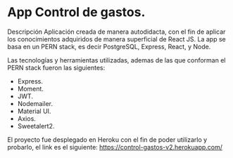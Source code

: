 # App Control de gastos.
Descripción
Aplicación creada de manera autodidacta, con el fin de aplicar los conocimientos adquiridos de manera superficial de React JS. La app se basa en un PERN stack, es decir PostgreSQL, Express, React, y Node.

Las tecnologías y herramientas utilizadas, ademas de las que conforman el PERN stack fueron las siguientes:
- Express.
- Moment.
- JWT.
- Nodemailer.
- Material UI.
- Axios.
- Sweetalert2.

El proyecto fue desplegado en Heroku con el fin de poder utilizarlo y probarlo, el link es el siguiente:
https://control-gastos-v2.herokuapp.com/
